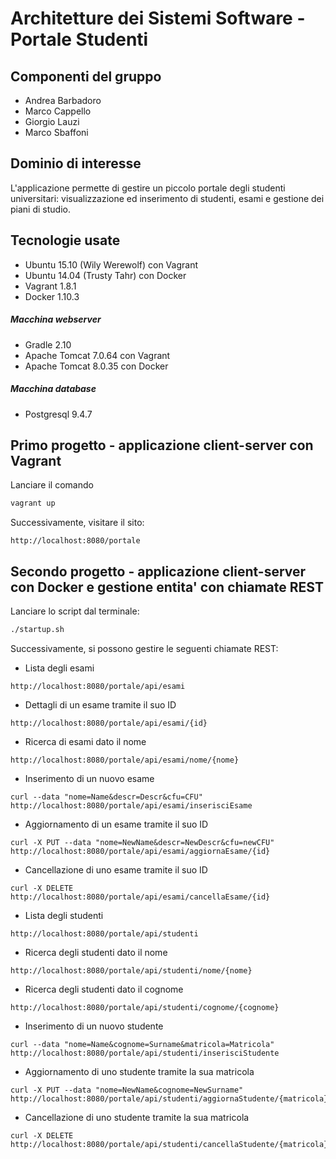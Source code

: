 # Architetture dei Sistemi Software - Portale Studenti

## Componenti del gruppo

* Andrea Barbadoro
* Marco Cappello
* Giorgio Lauzi
* Marco Sbaffoni

## Dominio di interesse

L'applicazione permette di gestire un piccolo portale degli studenti universitari: visualizzazione ed inserimento di studenti, esami e gestione dei piani di studio.

## Tecnologie usate
* Ubuntu 15.10 (Wily Werewolf) con Vagrant
* Ubuntu 14.04 (Trusty Tahr) con Docker
* Vagrant 1.8.1
* Docker 1.10.3

##### Macchina webserver
* Gradle 2.10
* Apache Tomcat 7.0.64 con Vagrant
* Apache Tomcat 8.0.35 con Docker

##### Macchina database
* Postgresql 9.4.7

## Primo progetto - applicazione client-server con Vagrant

Lanciare il comando

```bash
vagrant up
```

Successivamente, visitare il sito:
```
http://localhost:8080/portale
```

## Secondo progetto - applicazione client-server con Docker e gestione entita' con chiamate REST

Lanciare lo script dal terminale:

```bash
./startup.sh
```

Successivamente, si possono gestire le seguenti chiamate REST:

* Lista degli esami

```
http://localhost:8080/portale/api/esami
```

* Dettagli di un esame tramite il suo ID

```
http://localhost:8080/portale/api/esami/{id}
```

* Ricerca di esami dato il nome

```
http://localhost:8080/portale/api/esami/nome/{nome}
```

* Inserimento di un nuovo esame

```
curl --data "nome=Name&descr=Descr&cfu=CFU" http://localhost:8080/portale/api/esami/inserisciEsame

```

* Aggiornamento di un esame tramite il suo ID

```
curl -X PUT --data "nome=NewName&descr=NewDescr&cfu=newCFU" http://localhost:8080/portale/api/esami/aggiornaEsame/{id}

```

* Cancellazione di uno esame tramite il suo ID

```
curl -X DELETE http://localhost:8080/portale/api/esami/cancellaEsame/{id}

```

* Lista degli studenti

```
http://localhost:8080/portale/api/studenti
```

* Ricerca degli studenti dato il nome

```
http://localhost:8080/portale/api/studenti/nome/{nome}
```

* Ricerca degli studenti dato il cognome

```
http://localhost:8080/portale/api/studenti/cognome/{cognome}
```

* Inserimento di un nuovo studente

```
curl --data "nome=Name&cognome=Surname&matricola=Matricola" http://localhost:8080/portale/api/studenti/inserisciStudente

```

* Aggiornamento di uno studente tramite la sua matricola

```
curl -X PUT --data "nome=NewName&cognome=NewSurname" http://localhost:8080/portale/api/studenti/aggiornaStudente/{matricola}

```

* Cancellazione di uno studente tramite la sua matricola

```
curl -X DELETE http://localhost:8080/portale/api/studenti/cancellaStudente/{matricola}

```
